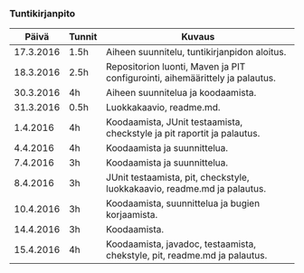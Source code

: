 ### Tuntikirjanpito
Päivä | Tunnit | Kuvaus
--------------- | ----- | ------
17.3.2016 | 1.5h | Aiheen suunnitelu, tuntikirjanpidon aloitus.
18.3.2016 | 2.5h | Repositorion luonti, Maven ja PIT configurointi, aihemäärittely ja palautus.
30.3.2016 | 4h | Aiheen suunnitelua ja koodaamista.
31.3.2016 | 0.5h | Luokkakaavio, readme.md.
1.4.2016 | 4h | Koodaamista, JUnit testaamista, checkstyle ja pit raportit ja palautus.
4.4.2016 | 4h | Koodaamista ja suunnittelua.
7.4.2016 | 3h | Koodaamista ja suunnittelua.
8.4.2016 | 3h | JUnit testaamista, pit, checkstyle, luokkakaavio, readme.md ja palautus.
10.4.2016 | 3h | Koodaamista, suunnittelua ja bugien korjaamista.
14.4.2016 | 3h | Koodaamista.
15.4.2016 | 4h | Koodaamista, javadoc, testaamista, chekstyle, pit, readme.md ja palautus.
